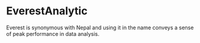 # EverestAnalytic
Everest is synonymous with Nepal and using it in the name conveys a sense of peak performance in data analysis.
